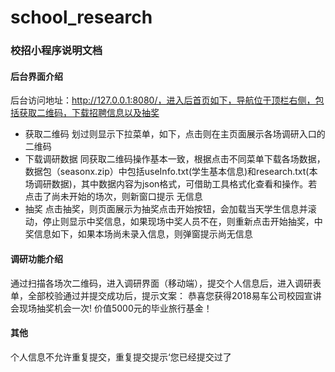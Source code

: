 ##
# school_research
### 校招小程序说明文档
#### 后台界面介绍
后台访问地址：http://127.0.0.1:8080/，进入后首页如下，导航位于顶栏右侧，包括获取二维码，下载招聘信息以及抽奖
+	获取二维码
划过则显示下拉菜单，如下，点击则在主页面展示各场调研入口的二维码
+ 下载调研数据
同获取二维码操作基本一致，根据点击不同菜单下载各场数据，数据包（seasonx.zip）中包括useInfo.txt(学生基本信息)和research.txt(本场调研数据)，其中数据内容为json格式，可借助工具格式化查看和操作。若点击了尚未开始的场次，则新窗口提示 无信息
+ 抽奖
点击抽奖，则页面展示为抽奖点击开始按钮，会加载当天学生信息并滚动，停止则显示中奖信息，如果现场中奖人员不在，则重新点击开始抽奖，中奖信息如下，如果本场尚未录入信息，则弹窗提示尚无信息
#### 调研功能介绍
通过扫描各场次二维码，进入调研界面（移动端），提交个人信息后，进入调研表单，全部校验通过并提交成功后，提示文案：
恭喜您获得2018易车公司校园宣讲会现场抽奖机会一次!
价值5000元的毕业旅行基金！
#### 其他
个人信息不允许重复提交，重复提交提示‘您已经提交过了

